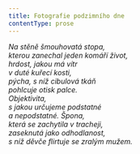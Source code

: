 ```yaml
---
title: Fotografie podzimního dne
contentType: prose
---
```


<section>

_Na stěně šmouhovatá stopa,  
kterou zanechal jeden komáří život,  
hrdost, jakou má vítr  
v duté kuřecí kosti,  
pýcha, s níž cibulová tkáň  
pohlcuje otisk palce.  
Objektivita,  
s jakou určujeme podstatné  
a nepodstatné. Špona,  
která se zachytila v tracheji,  
zaseknutá jako odhodlanost,  
s níž děvče flirtuje se zralým mužem._

</section>

